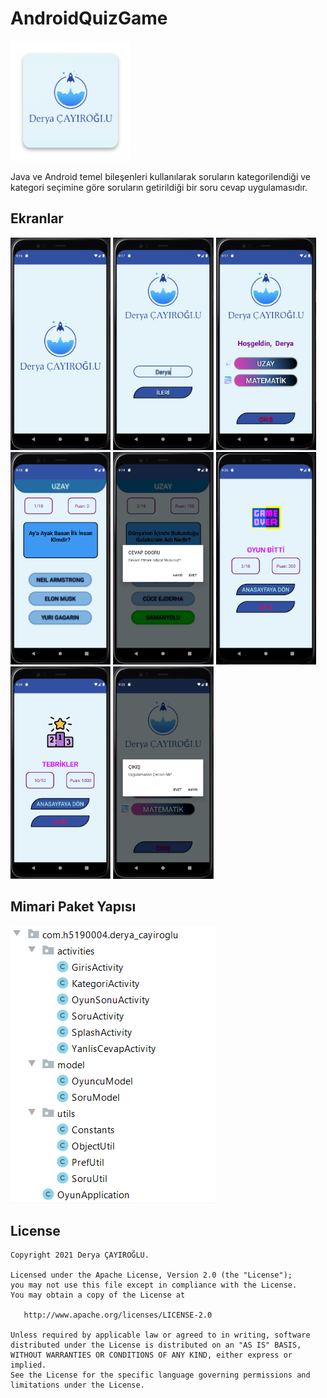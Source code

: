 # AndroidQuizGame
![appicon](https://github.com/deryacayiroglu/AndroidQuizGame/blob/main/app/src/main/res/mipmap-xxxhdpi/ic_launcher.png)

Java ve Android temel bileşenleri kullanılarak soruların kategorilendiği ve kategori seçimine göre soruların getirildiği bir soru cevap uygulamasıdır.

<h2 id="Ekranlar">Ekranlar</h2>
<p>
  <img height= "340"  src="https://github.com/deryacayiroglu/AndroidQuizGame/blob/main/Screens/SplashEkrani.PNG" />
  <img height= "340"  src="https://github.com/deryacayiroglu/AndroidQuizGame/blob/main/Screens/GirisEkrani.PNG" />
  <img height= "340"  src="https://github.com/deryacayiroglu/AndroidQuizGame/blob/main/Screens/KategoriEkrani.PNG" />
  <img height= "340"  src="https://github.com/deryacayiroglu/AndroidQuizGame/blob/main/Screens/OyunEkrani.PNG" />
  <img height= "340"  src="https://github.com/deryacayiroglu/AndroidQuizGame/blob/main/Screens/DogruCevapDialog.PNG" />
  <img height= "340"  src="https://github.com/deryacayiroglu/AndroidQuizGame/blob/main/Screens/YanlisCevap.PNG" />
  <img height= "340"  src="https://github.com/deryacayiroglu/AndroidQuizGame/blob/main/Screens/OyunSonu.PNG" />
  <img height= "340"  src="https://github.com/deryacayiroglu/AndroidQuizGame/blob/main/Screens/CikisDialog.PNG" />

</p>

## Mimari Paket Yapısı

![Architecture](https://github.com/deryacayiroglu/AndroidQuizGame/blob/main/images/MimariPaket.png)

License
--------


    Copyright 2021 Derya ÇAYIROĞLU.

    Licensed under the Apache License, Version 2.0 (the "License");
    you may not use this file except in compliance with the License.
    You may obtain a copy of the License at

       http://www.apache.org/licenses/LICENSE-2.0

    Unless required by applicable law or agreed to in writing, software
    distributed under the License is distributed on an "AS IS" BASIS,
    WITHOUT WARRANTIES OR CONDITIONS OF ANY KIND, either express or implied.
    See the License for the specific language governing permissions and
    limitations under the License.
